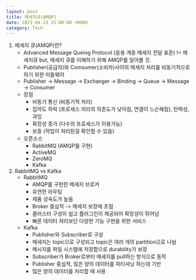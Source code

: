 ```yaml
---
layout: post
title: 메세지큐(AMQP)
date: 2021-04-13 15:00:00 +0900
category: Tech
---
```


1. 메세지 큐(AMQP)란?
   - Advanced Message Queing Protocol (응용 계층 메세지 전달 표준) != 메세지큐 but, 메세지 큐를 이해하기 위해 AMQP를 알아볼 것.
   - Publisher(공급자)와 Comsumer(소비자)사이의 메세지 처리를 비동기적으로 하기 위한 미들웨어
   - Publisher -> Message -> Exchanger -> Binding -> Queue -> Message -> Consumer
   - 장점
     - 비동기 통신 (비동기적 처리)
     - 집약도 하락 (프로세스 끼리의 의존도가 낮아짐, 연결이 느슨해짐), 탄력성, 과잉
     - 확장성 증가 (다수의 프로세스가 이용가능)
     - 보증 (작업이 처리된걸 확인할 수 있음)
   - 오픈소스
     - RabbitMQ (AMQP를 구현)
     - ActiveMQ 
     - ZeroMQ
     - Kafka
2. RabbitMQ vs Kafka
   - RabbitMQ
     - AMQP를 구현한 메세지 브로커
     - 유연한 라우팅
     - 제품 성숙도가 높음
     - Broker 중심적 -> 메세지 보장에 초점
     - 클러스터 구성이 쉽고 플러그인이 제공되어 확장성이 뛰어남
     - 빠른 데이터 처리보단 다양한 기능 구현을 위한 서비스
   - Kafka
     - Publisher와 Subscriber로 구성
     - 메세지는 topic으로 구성되고 topic은 여러 개의 partition으로 나뉨
     - 메시지를 파일 시스템에 저장함으로 durability가 보장
     - Subscriber가 Broker로부터 메세지를 pull하는 방식으로 동작
     - Publisher 중심적, 많은 양의 데이터를 파티셔닝 하는데 기반
     - 많은 양의 데이터를 처리할 때 사용

